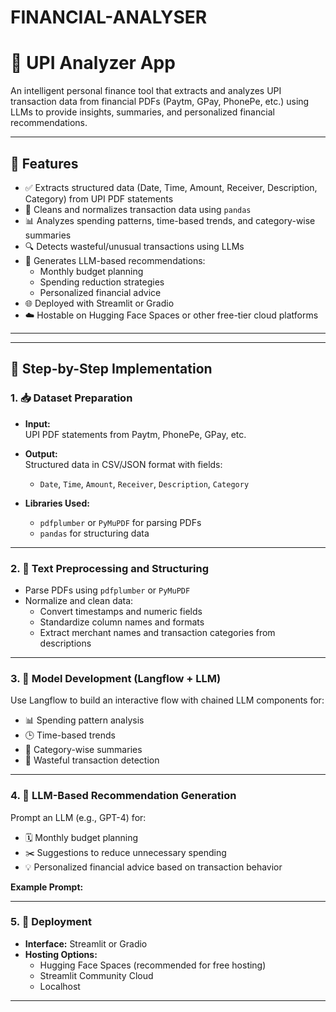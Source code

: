 # FINANCIAL-ANALYSER
# 💸 UPI Analyzer App

An intelligent personal finance tool that extracts and analyzes UPI transaction data from financial PDFs (Paytm, GPay, PhonePe, etc.) using LLMs to provide insights, summaries, and personalized financial recommendations.

---

## 🚀 Features

- ✅ Extracts structured data (Date, Time, Amount, Receiver, Description, Category) from UPI PDF statements  
- 🧹 Cleans and normalizes transaction data using `pandas`  
- 📊 Analyzes spending patterns, time-based trends, and category-wise summaries  
- 🔍 Detects wasteful/unusual transactions using LLMs  
- 🤖 Generates LLM-based recommendations:
  - Monthly budget planning
  - Spending reduction strategies
  - Personalized financial advice  
- 🌐 Deployed with Streamlit or Gradio  
- ☁️ Hostable on Hugging Face Spaces or other free-tier cloud platforms

---

---

## 📝 Step-by-Step Implementation

### 1. 📥 Dataset Preparation

- **Input:**  
  UPI PDF statements from Paytm, PhonePe, GPay, etc.

- **Output:**  
  Structured data in CSV/JSON format with fields:
  - `Date`, `Time`, `Amount`, `Receiver`, `Description`, `Category`

- **Libraries Used:**  
  - `pdfplumber` or `PyMuPDF` for parsing PDFs  
  - `pandas` for structuring data

---

### 2. 🧼 Text Preprocessing and Structuring

- Parse PDFs using `pdfplumber` or `PyMuPDF`
- Normalize and clean data:
  - Convert timestamps and numeric fields
  - Standardize column names and formats
  - Extract merchant names and transaction categories from descriptions

---

### 3. 🧠 Model Development (Langflow + LLM)

Use Langflow to build an interactive flow with chained LLM components for:

- 📊 Spending pattern analysis  
- 🕒 Time-based trends  
- 📂 Category-wise summaries  
- 🚫 Wasteful transaction detection

---

### 4. 🤖 LLM-Based Recommendation Generation

Prompt an LLM (e.g., GPT-4) for:

- 🗓 Monthly budget planning  
- ✂️ Suggestions to reduce unnecessary spending  
- 💡 Personalized financial advice based on transaction behavior

**Example Prompt:**

---

### 5. 🚀 Deployment

- **Interface:** Streamlit or Gradio  
- **Hosting Options:**
  - Hugging Face Spaces (recommended for free hosting)
  - Streamlit Community Cloud
  - Localhost

---


